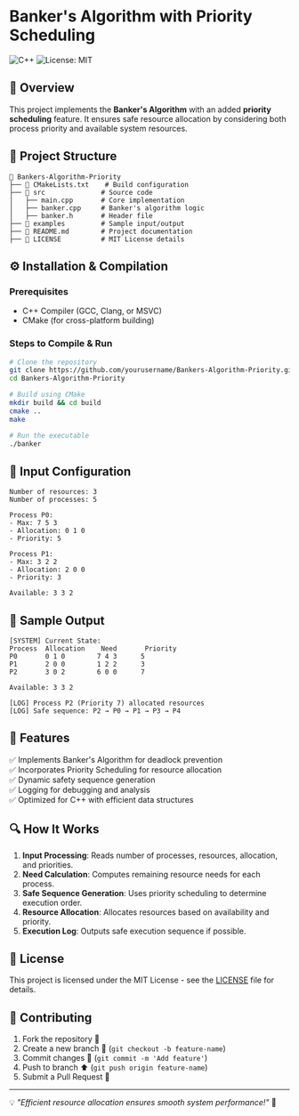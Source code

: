 # Banker's Algorithm with Priority Scheduling

![C++](https://img.shields.io/badge/Language-C%2B%2B-blue.svg)
![License: MIT](https://img.shields.io/badge/License-MIT-green.svg)

## 📌 Overview
This project implements the **Banker's Algorithm** with an added **priority scheduling** feature. It ensures safe resource allocation by considering both process priority and available system resources.

## 📁 Project Structure
```
📂 Bankers-Algorithm-Priority
├── 📄 CMakeLists.txt    # Build configuration
├── 📂 src              # Source code
│   ├── main.cpp       # Core implementation
│   ├── banker.cpp     # Banker's algorithm logic
│   ├── banker.h       # Header file
├── 📂 examples         # Sample input/output
├── 📄 README.md        # Project documentation
├── 📄 LICENSE          # MIT License details
```

## ⚙️ Installation & Compilation
### Prerequisites
- C++ Compiler (GCC, Clang, or MSVC)
- CMake (for cross-platform building)

### Steps to Compile & Run
```bash
# Clone the repository
git clone https://github.com/yourusername/Bankers-Algorithm-Priority.git
cd Bankers-Algorithm-Priority

# Build using CMake
mkdir build && cd build
cmake ..
make

# Run the executable
./banker
```

## 📝 Input Configuration
```plaintext
Number of resources: 3
Number of processes: 5

Process P0:
- Max: 7 5 3
- Allocation: 0 1 0
- Priority: 5

Process P1:
- Max: 3 2 2
- Allocation: 2 0 0
- Priority: 3

Available: 3 3 2
```

## 📌 Sample Output
```plaintext
[SYSTEM] Current State:
Process  Allocation    Need       Priority
P0       0 1 0        7 4 3      5
P1       2 0 0        1 2 2      3
P2       3 0 2        6 0 0      7

Available: 3 3 2

[LOG] Process P2 (Priority 7) allocated resources
[LOG] Safe sequence: P2 → P0 → P1 → P3 → P4
```

## 🎯 Features
✅ Implements Banker's Algorithm for deadlock prevention  
✅ Incorporates Priority Scheduling for resource allocation  
✅ Dynamic safety sequence generation  
✅ Logging for debugging and analysis  
✅ Optimized for C++ with efficient data structures  

## 🔍 How It Works
1. **Input Processing**: Reads number of processes, resources, allocation, and priorities.
2. **Need Calculation**: Computes remaining resource needs for each process.
3. **Safe Sequence Generation**: Uses priority scheduling to determine execution order.
4. **Resource Allocation**: Allocates resources based on availability and priority.
5. **Execution Log**: Outputs safe execution sequence if possible.

## 📜 License
This project is licensed under the MIT License - see the [LICENSE](LICENSE) file for details.

## 📢 Contributing
1. Fork the repository 🍴
2. Create a new branch 🚀 (`git checkout -b feature-name`)
3. Commit changes 🎯 (`git commit -m 'Add feature'`)
4. Push to branch ⬆️ (`git push origin feature-name`)
5. Submit a Pull Request 🤝


---
💡 _"Efficient resource allocation ensures smooth system performance!"_ 🚀

